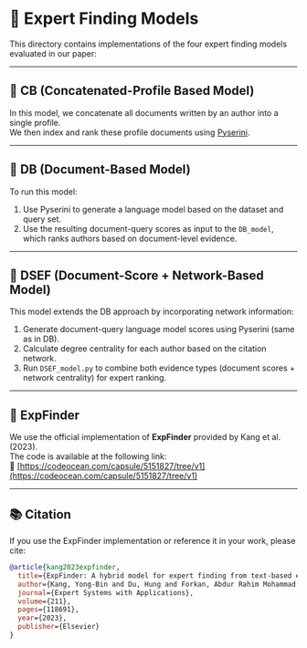 # 🧠 Expert Finding Models

This directory contains implementations of the four expert finding models evaluated in our paper:

---

## 📘 CB (Concatenated-Profile Based Model)

In this model, we concatenate all documents written by an author into a single profile.  
We then index and rank these profile documents using [Pyserini](https://github.com/castorini/pyserini).

---

## 📘 DB (Document-Based Model)

To run this model:

1. Use Pyserini to generate a language model based on the dataset and query set.
2. Use the resulting document-query scores as input to the `DB_model`, which ranks authors based on document-level evidence.

---

## 📘 DSEF (Document-Score + Network-Based Model)

This model extends the DB approach by incorporating network information:

1. Generate document-query language model scores using Pyserini (same as in DB).
2. Calculate degree centrality for each author based on the citation network.
3. Run `DSEF_model.py` to combine both evidence types (document scores + network centrality) for expert ranking.

---

## 📘 ExpFinder

We use the official implementation of **ExpFinder** provided by Kang et al. (2023).  
The code is available at the following link:  
🔗 [https://codeocean.com/capsule/5151827/tree/v1](https://codeocean.com/capsule/5151827/tree/v1)

---

## 📚 Citation

If you use the ExpFinder implementation or reference it in your work, please cite:

```bibtex
@article{kang2023expfinder,
  title={ExpFinder: A hybrid model for expert finding from text-based expertise data},
  author={Kang, Yong-Bin and Du, Hung and Forkan, Abdur Rahim Mohammad and Jayaraman, Prem Prakash and Aryani, Amir and     Sellis, Timos},
  journal={Expert Systems with Applications},
  volume={211},
  pages={118691},
  year={2023},
  publisher={Elsevier}
}
